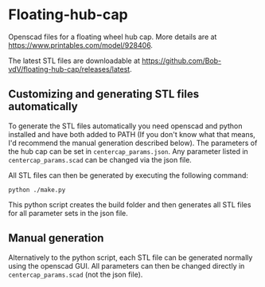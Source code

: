 # Floating-hub-cap

Openscad files for a floating wheel hub cap. More details are at https://www.printables.com/model/928406. 

The latest STL files are downloadable at https://github.com/Bob-vdV/floating-hub-cap/releases/latest.

## Customizing and generating STL files automatically
To generate the STL files automatically you need openscad and python installed and have both added to PATH (If you don't know what that means, I'd recommend the manual generation described below). The parameters of the hub cap can be set in `centercap_params.json`. Any parameter listed in `centercap_params.scad` can be changed via the json file. 

All STL files can then be generated by executing the following command:

`python ./make.py` 

This python script creates the build folder and then generates all STL files for all parameter sets in the json file. 

## Manual generation
Alternatively to the python script, each STL file can be generated normally using the openscad GUI. All parameters can then be changed directly in `centercap_params.scad` (not the json file).
